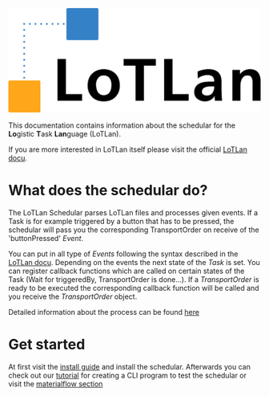 ![Example introduction](img/LoTLan.jpg)

This documentation contains information about the schedular for the **Lo**gistic **T**ask **Lan**guage (LoTLan).

If you are more interested in LoTLan itself please visit the official [LoTLan docu](https://lotlan.readthedocs.io/en/latest/).

# What does the schedular do?
The LoTLan Schedular parses LoTLan files and processes given events. If a Task is for example triggered by a button that has to be pressed, the schedular will pass you the corresponding TransportOrder on receive of the 'buttonPressed' *Event*.

You can put in all type of *Events* following the syntax described in the [LoTLan docu](https://lotlan.readthedocs.io/en/latest/lotlan/primitives.html#event). Depending on the events the next state of the *Task* is set.
You can register callback functions which are called on certain states of the Task (Wait for triggeredBy, TransportOrder is done...). If a *TransportOrder* is ready to be executed the corresponding callback function will be called and you receive the *TransportOrder* object.

Detailed information about the process can be found [here](./api/materialflow.md)

# Get started

At first visit the [install guide](./install.md) and install the schedular. Afterwards you can check out our [tutorial](./tutorials/cli.md) for creating a CLI program to test the schedular or visit the [materialflow section](./api/materialflow.md)

